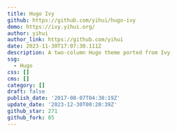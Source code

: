 ```yaml
---
title: Hugo Ivy
github: https://github.com/yihui/hugo-ivy
demo: https://ivy.yihui.org/
author: yihui
author_link: https://github.com/yihui
date: 2023-11-30T17:07:30.111Z
description: A two-column Hugo theme ported from Ivy
ssg:
  - Hugo
css: []
cms: []
category: []
draft: false
publish_date: '2017-08-07T04:38:19Z'
update_date: '2023-12-30T00:20:39Z'
github_star: 271
github_fork: 85
---
```

